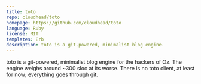 ```yaml
---
title: toto
repo: cloudhead/toto
homepage: https://github.com/cloudhead/toto
language: Ruby
license: MIT
templates: Erb
description: toto is a git-powered, minimalist blog engine.
---
```


toto is a git-powered, minimalist blog engine for the hackers of Oz. The engine weighs around ~300 sloc at its worse. There is no toto client, at least for now; everything goes through git.
